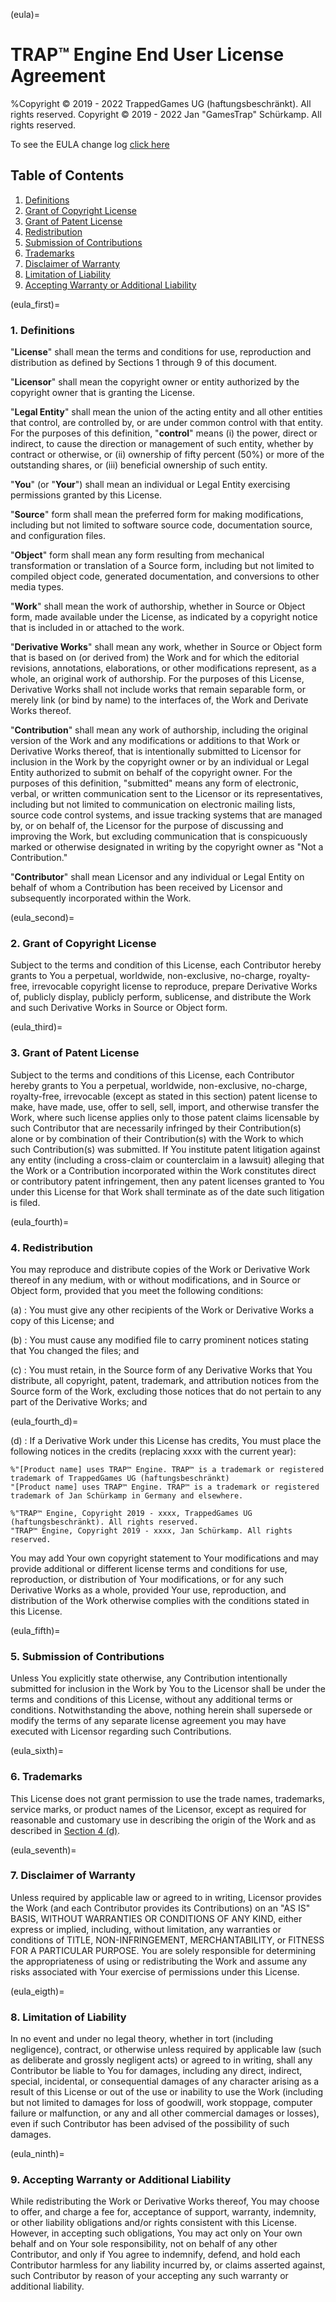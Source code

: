(eula)=

# TRAP™ Engine End User License Agreement

%Copyright © 2019 - 2022 TrappedGames UG (haftungsbeschränkt). All rights reserved.
Copyright © 2019 - 2022 Jan "GamesTrap" Schürkamp. All rights reserved.

To see the EULA change log [click here](eula-change-log.md)

## Table of Contents

1. [Definitions](eula_first)
2. [Grant of Copyright License](eula_second)
3. [Grant of Patent License](eula_third)
4. [Redistribution](eula_fourth)
5. [Submission of Contributions](eula_fifth)
6. [Trademarks](eula_sixth)
7. [Disclaimer of Warranty](eula_seventh)
8. [Limitation of Liability](eula_eigth)
9. [Accepting Warranty or Additional Liability](eula_ninth)

(eula_first)=

### 1. **Definitions**

"**License**" shall mean the terms and conditions for use, reproduction and distribution as defined by Sections 1 through 9 of this document.

"**Licensor**" shall mean the copyright owner or entity authorized by the copyright owner that is granting the License.

"**Legal Entity**" shall mean the union of the acting entity and all other entities that control, are controlled by, or are under common control with that entity. For the purposes of this definition, "**control**" means (i) the power, direct or indirect, to cause the direction or management of such entity, whether by contract or otherwise, or (ii) ownership of fifty percent (50%) or more of the outstanding shares, or (iii) beneficial ownership of such entity.

"**You**" (or "**Your**") shall mean an individual or Legal Entity exercising permissions granted by this License.

"**Source**" form shall mean the preferred form for making modifications, including but not limited to software source code, documentation source, and configuration files.

"**Object**" form shall mean any form resulting from mechanical transformation or translation of a Source form, including but not limited to compiled object code, generated documentation, and conversions to other media types.

"**Work**" shall mean the work of authorship, whether in Source or Object form, made available under the License, as indicated by a copyright notice that is included in or attached to the work.

"**Derivative Works**" shall mean any work, whether in Source or Object form that is based on (or derived from) the Work and for which the editorial revisions, annotations, elaborations, or other modifications represent, as a whole, an original work of authorship. For the purposes of this License, Derivative Works shall not include works that remain separable form, or merely link (or bind by name) to the interfaces of, the Work and Derivate Works thereof.

"**Contribution**" shall mean any work of authorship, including the original version of the Work and any modifications or additions to that Work or Derivative Works thereof, that is intentionally submitted to Licensor for inclusion in the Work by the copyright owner or by an individual or Legal Entity authorized to submit on behalf of the copyright owner. For the purposes of this definition, "submitted" means any form of electronic, verbal, or written communication sent to the Licensor or its representatives, including but not limited to communication on electronic mailing lists, source code control systems, and issue tracking systems that are managed by, or on behalf of, the Licensor for the purpose of discussing and improving the Work, but excluding communication that is conspicuously marked or otherwise designated in writing by the copyright owner as "Not a Contribution."

"**Contributor**" shall mean Licensor and any individual or Legal Entity on behalf of whom a Contribution has been received by Licensor and subsequently incorporated within the Work.

(eula_second)=

### 2. **Grant of Copyright License**

Subject to the terms and condition of this License, each Contributor hereby grants to You a perpetual, worldwide, non-exclusive, no-charge, royalty-free, irrevocable copyright license to reproduce, prepare Derivative Works of, publicly display, publicly perform, sublicense, and distribute the Work and such Derivative Works in Source or Object form.

(eula_third)=

### 3. **Grant of Patent License**

Subject to the terms and conditions of this License, each Contributor hereby grants to You a perpetual, worldwide, non-exclusive, no-charge, royalty-free, irrevocable (except as stated in this section) patent license to make, have made, use, offer to sell, sell, import, and otherwise transfer the Work, where such license applies only to those patent claims licensable by such Contributor that are necessarily infringed by their Contribution(s) alone or by combination of their Contribution(s) with the Work to which such Contribution(s) was submitted. If You institute patent litigation against any entity (including a cross-claim or counterclaim in a lawsuit) alleging that the Work or a Contribution incorporated within the Work constitutes direct or contributory patent infringement, then any patent licenses granted to You under this License for that Work shall terminate as of the date such litigation is filed.

(eula_fourth)=

### 4. **Redistribution**

You may reproduce and distribute copies of the Work or Derivative Work thereof in any medium, with or without modifications, and in Source or Object form, provided that you meet the following conditions:

(a)
:  You must give any other recipients of the Work or Derivative Works a copy of this License; and

(b)
:  You must cause any modified file to carry prominent notices stating that You changed the files; and

(c)
:  You must retain, in the Source form of any Derivative Works that You distribute, all copyright, patent, trademark, and attribution notices from the Source form of the Work, excluding those notices that do not pertain to any part of the Derivative Works; and

(eula_fourth_d)=

(d)
:  If a Derivative Work under this License has credits, You must place the following notices in the credits (replacing xxxx with the current year):

    %"[Product name] uses TRAP™ Engine. TRAP™ is a trademark or registered trademark of TrappedGames UG (haftungsbeschränkt)
    "[Product name] uses TRAP™ Engine. TRAP™ is a trademark or registered trademark of Jan Schürkamp in Germany and elsewhere.

    %"TRAP™ Engine, Copyright 2019 - xxxx, TrappedGames UG (haftungsbeschränkt). All rights reserved.
    "TRAP™ Engine, Copyright 2019 - xxxx, Jan Schürkamp. All rights reserved.

You may add Your own copyright statement to Your modifications and may provide additional or different license terms and conditions for use, reproduction, or distribution of Your modifications, or for any such Derivative Works as a whole, provided Your use, reproduction, and distribution of the Work otherwise complies with the conditions stated in this License.

(eula_fifth)=

### 5. **Submission of Contributions**

Unless You explicitly state otherwise, any Contribution intentionally submitted for inclusion in the Work by You to the Licensor shall be under the terms and conditions of this License, without any additional terms or conditions. Notwithstanding the above, nothing herein shall supersede or modify the terms of any separate license agreement you may have executed with Licensor regarding such Contributions.

(eula_sixth)=

### 6. **Trademarks**

This License does not grant permission to use the trade names, trademarks, service marks, or product names of the Licensor, except as required for reasonable and customary use in describing the origin of the Work and as described in [Section 4 (d)](eula_fourth_d).

(eula_seventh)=

### 7. **Disclaimer of Warranty**

Unless required by applicable law or agreed to in writing, Licensor provides the Work (and each Contributor provides its Contributions) on an "AS IS" BASIS, WITHOUT WARRANTIES OR CONDITIONS OF ANY KIND, either express or implied, including, without limitation, any warranties or conditions of TITLE, NON-INFRINGEMENT, MERCHANTABILITY, or FITNESS FOR A PARTICULAR PURPOSE. You are solely responsible for determining the appropriateness of using or redistributing the Work and assume any risks associated with Your exercise of permissions under this License.

(eula_eigth)=

### 8. **Limitation of Liability**

In no event and under no legal theory, whether in tort (including negligence), contract, or otherwise unless required by applicable law (such as deliberate and grossly negligent acts) or agreed to in writing, shall any Contributor be liable to You for damages, including any direct, indirect, special, incidental, or consequential damages of any character arising as a result of this License or out of the use or inability to use the Work (including but not limited to damages for loss of goodwill, work stoppage, computer failure or malfunction, or any and all other commercial damages or losses), even if such Contributor has been advised of the possibility of such damages.

(eula_ninth)=

### 9. **Accepting Warranty or Additional Liability**

While redistributing the Work or Derivative Works thereof, You may choose to offer, and charge a fee for, acceptance of support, warranty, indemnity, or other liability obligations and/or rights consistent with this License. However, in accepting such obligations, You may act only on Your own behalf and on Your sole responsibility, not on behalf of any other Contributor, and only if You agree to indemnify, defend, and hold each Contributor harmless for any liability incurred by, or claims asserted against, such Contributor by reason of your accepting any such warranty or additional liability.
